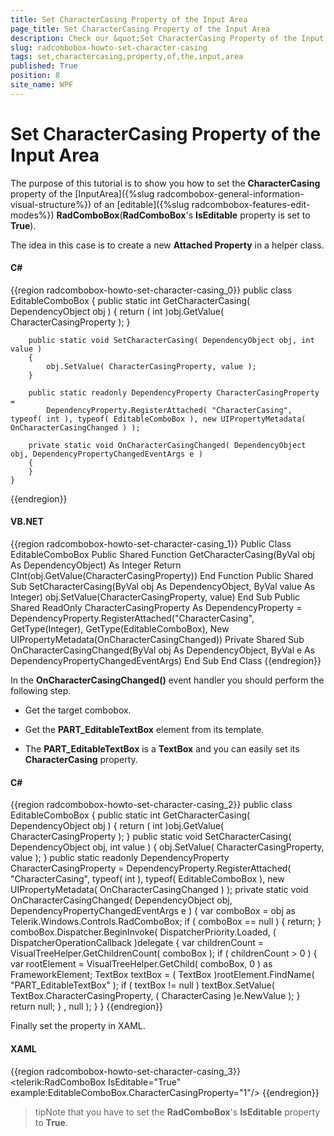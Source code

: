 ```yaml
---
title: Set CharacterCasing Property of the Input Area
page_title: Set CharacterCasing Property of the Input Area
description: Check our &quot;Set CharacterCasing Property of the Input Area&quot; documentation article for the RadComboBox WPF control.
slug: radcombobox-howto-set-character-casing
tags: set,charactercasing,property,of,the,input,area
published: True
position: 8
site_name: WPF
---
```


# Set CharacterCasing Property of the Input Area

The purpose of this tutorial is to show you how to set the __CharacterCasing__ property of the [InputArea]({%slug radcombobox-general-information-visual-structure%}) of an [editable]({%slug radcombobox-features-edit-modes%}) __RadComboBox__(__RadComboBox__'s __IsEditable__ property is set to __True__).

The idea in this case is to create a new __Attached Property__ in a helper class.

#### __C#__

{{region radcombobox-howto-set-character-casing_0}}
	public class EditableComboBox
	{
	    public static int GetCharacterCasing( DependencyObject obj )
	    {
	        return ( int )obj.GetValue( CharacterCasingProperty );
	    }
	
	    public static void SetCharacterCasing( DependencyObject obj, int value )
	    {
	        obj.SetValue( CharacterCasingProperty, value );
	    }
	
	    public static readonly DependencyProperty CharacterCasingProperty =
	        DependencyProperty.RegisterAttached( "CharacterCasing", typeof( int ), typeof( EditableComboBox ), new UIPropertyMetadata( OnCharacterCasingChanged ) );
	
	    private static void OnCharacterCasingChanged( DependencyObject obj, DependencyPropertyChangedEventArgs e )
	    {
	    }
	}
{{endregion}}

#### __VB.NET__

{{region radcombobox-howto-set-character-casing_1}}
	Public Class EditableComboBox
	    Public Shared Function GetCharacterCasing(ByVal obj As DependencyObject) As Integer
	        Return CInt(obj.GetValue(CharacterCasingProperty))
	    End Function
	    Public Shared Sub SetCharacterCasing(ByVal obj As DependencyObject, ByVal value As Integer)
	        obj.SetValue(CharacterCasingProperty, value)
	    End Sub
	    Public Shared ReadOnly CharacterCasingProperty As DependencyProperty = DependencyProperty.RegisterAttached("CharacterCasing", GetType(Integer), GetType(EditableComboBox), New UIPropertyMetadata(OnCharacterCasingChanged))
	    Private Shared Sub OnCharacterCasingChanged(ByVal obj As DependencyObject, ByVal e As DependencyPropertyChangedEventArgs)
	    End Sub
	End Class
{{endregion}}

In the __OnCharacterCasingChanged()__ event handler you should perform the following step.

* Get the target combobox.

* Get the __PART_EditableTextBox__ element from its template.

* The __PART_EditableTextBox__ is a __TextBox__ and you can easily set its __CharacterCasing__ property.

#### __C#__

{{region radcombobox-howto-set-character-casing_2}}
	public class EditableComboBox
	{
	    public static int GetCharacterCasing( DependencyObject obj )
	    {
	        return ( int )obj.GetValue( CharacterCasingProperty );
	    }
	    public static void SetCharacterCasing( DependencyObject obj, int value )
	    {
	        obj.SetValue( CharacterCasingProperty, value );
	    }
	    public static readonly DependencyProperty CharacterCasingProperty =
	        DependencyProperty.RegisterAttached( "CharacterCasing", typeof( int ), typeof( EditableComboBox ), new UIPropertyMetadata( OnCharacterCasingChanged ) );
	    private static void OnCharacterCasingChanged( DependencyObject obj, DependencyPropertyChangedEventArgs e )
	    {
	        var comboBox = obj as Telerik.Windows.Controls.RadComboBox;
	        if ( comboBox == null )
	        {
	            return;
	        }
	        comboBox.Dispatcher.BeginInvoke( DispatcherPriority.Loaded,
	            ( DispatcherOperationCallback )delegate
	            {
	                var childrenCount = VisualTreeHelper.GetChildrenCount( comboBox );
	                if ( childrenCount > 0 )
	                {
	                    var rootElement = VisualTreeHelper.GetChild( comboBox, 0 ) as FrameworkElement;
	                    TextBox textBox = ( TextBox )rootElement.FindName( "PART_EditableTextBox" );
	                    if ( textBox != null )
	                        textBox.SetValue( TextBox.CharacterCasingProperty, ( CharacterCasing )e.NewValue );
	                }
	                return null;
	            }
	            , null );
	    }
	}
{{endregion}}

Finally set the property in XAML.

#### __XAML__

{{region radcombobox-howto-set-character-casing_3}}
	<telerik:RadComboBox IsEditable="True" example:EditableComboBox.CharacterCasingProperty="1"/>
{{endregion}}

>tipNote that you have to set the __RadComboBox__'s __IsEditable__ property to __True__.
